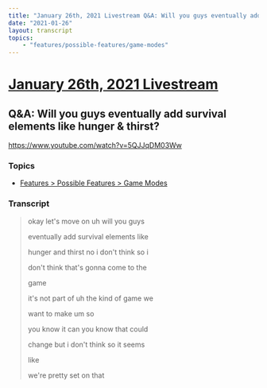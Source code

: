 ```yaml
---
title: "January 26th, 2021 Livestream Q&A: Will you guys eventually add survival elements like hunger & thirst?"
date: "2021-01-26"
layout: transcript
topics:
    - "features/possible-features/game-modes"
---
```

# [January 26th, 2021 Livestream](../2021-01-26.md)
## Q&A: Will you guys eventually add survival elements like hunger & thirst?
https://www.youtube.com/watch?v=5QJJqDM03Ww

### Topics
* [Features > Possible Features > Game Modes](../topics/features/possible-features/game-modes.md)

### Transcript

> okay let's move on uh will you guys
>
> eventually add survival elements like
>
> hunger and thirst no i don't think so i
>
> don't think that's gonna come to the
>
> game
>
> it's not part of uh the kind of game we
>
> want to make um so
>
> you know it can you know that could
>
> change but i don't think so it seems
>
> like
>
> we're pretty set on that
